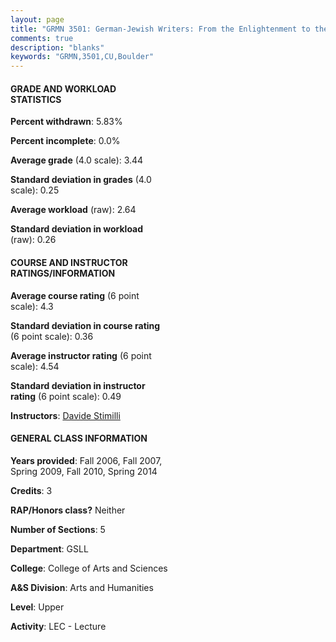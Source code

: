 ```yaml
---
layout: page
title: "GRMN 3501: German-Jewish Writers: From the Enlightenment to the Present Statistics"
comments: true
description: "blanks"
keywords: "GRMN,3501,CU,Boulder"
---
```

<head>
<script src="https://ajax.googleapis.com/ajax/libs/jquery/2.1.3/jquery.min.js"></script>
<script src="https://dl.dropboxusercontent.com/s/pc42nxpaw1ea4o9/highcharts.js?dl=0"></script>
<!-- <script src="../assets/js/highcharts.js"></script> -->
<style type="text/css">@font-face {
	font-family: "Bebas Neue";
	src: url(https://www.filehosting.org/file/details/544349/BebasNeue Regular.otf) format("opentype");
	}
	h1.Bebas { 
		font-family: "Bebas Neue", Verdana, Tahoma;
	}
</style>
</head>
<body>
	<div id="container" style="float: right; width: 45%; height: 88%; margin-left: 2.5%; margin-right: 2.5%;"></div>
	<script language="JavaScript">
		$(document).ready(function() {
		var chart = {type: 'column'};
		var title = {text: 'Grade Distribution'};
		var xAxis = {categories: ['A','B','C','D','F'],crosshair: true};
		var yAxis = {min: 0,title: {text: 'Percentage'}};
		var tooltip = {headerFormat: '<center><b><span style="font-size:20px">{point.key}</span></b></center>',
		               pointFormat: '<td style="padding:0"><b>{point.y:.1f}%</b></td>',
		               footerFormat: '</table>',shared: true,useHTML: true};
		var plotOptions = {column: {pointPadding: 0.0,borderWidth: 0}};  
		var credits = {enabled: false};var series= [{name: 'Percent',data: [61.25,28.71,7.62,0.49,1.94,]}];
		var json = {};
		json.chart = chart;
		json.title = title;
		json.tooltip = tooltip;
		json.xAxis = xAxis;
		json.yAxis = yAxis;  
		json.series = series;
		json.plotOptions = plotOptions;  
		json.credits = credits;
		$('#container').highcharts(json);
	});
	</script>
</body>
			   
#### GRADE AND WORKLOAD STATISTICS

**Percent withdrawn**: 5.83%

**Percent incomplete**: 0.0%

**Average grade** (4.0 scale): 3.44

**Standard deviation in grades** (4.0 scale): 0.25

**Average workload** (raw): 2.64

**Standard deviation in workload** (raw): 0.26

#### COURSE AND INSTRUCTOR RATINGS/INFORMATION

**Average course rating** (6 point scale): 4.3

**Standard deviation in course rating** (6 point scale): 0.36

**Average instructor rating** (6 point scale): 4.54

**Standard deviation in instructor rating** (6 point scale): 0.49

**Instructors**: <a href='../../instructors/Davide_Stimilli'>Davide Stimilli</a>

#### GENERAL CLASS INFORMATION

**Years provided**: Fall 2006, Fall 2007, Spring 2009, Fall 2010, Spring 2014

**Credits**: 3

**RAP/Honors class?** Neither

**Number of Sections**: 5

**Department**: GSLL

**College**: College of Arts and Sciences

**A&S Division**: Arts and Humanities

**Level**: Upper

**Activity**: LEC - Lecture
